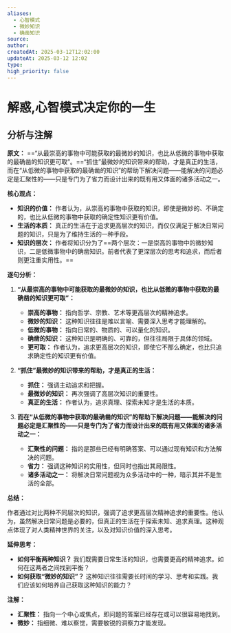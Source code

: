 ```yaml
---
aliases:
  - 心智模式
  - 微妙知识
  - 确凿知识
source: 
author: 
createdAt: 2025-03-12T12:02:00
updateAt: 2025-03-12 12:02
type: 
high_priority: false
---
```


# 解惑,心智模式决定你的一生

## 分析与注解

**原文：** ==“从最崇高的事物中可能获取的最微妙的知识，也比从低微的事物中获取的最确凿的知识更可取”。==“抓住”最微妙的知识带来的帮助，才是真正的生活，而在“从低微的事物中获取的最确凿的知识”的帮助下解决问题——能解决的问题必定是汇聚性的——只是专门为了省力而设计出来的既有用又体面的诸多活动之一。

**核心观点：**

- **知识的价值：** 作者认为，从崇高的事物中获取的知识，即使是微妙的、不确定的，也比从低微的事物中获取的确定性知识更有价值。
- **生活的本质：** 真正的生活在于追求更高层次的知识，而仅仅满足于解决日常问题的知识，只是为了维持生活的一种手段。
- **知识的层次：** 作者将知识分为了==两个层次：一是崇高的事物中的微妙知识，二是低微事物中的确凿知识。前者代表了更深层次的思考和追求，而后者则更注重实用性。==

**逐句分析：**

1. **“从最崇高的事物中可能获取的最微妙的知识，也比从低微的事物中获取的最确凿的知识更可取”：**

   - **崇高的事物：** 指向哲学、宗教、艺术等更高层次的精神追求。
   - **微妙的知识：** 这种知识往往是难以言喻、需要深入思考才能理解的。
   - **低微的事物：** 指向日常的、物质的、可以量化的知识。
   - **确凿的知识：** 这种知识是明确的、可靠的，但往往局限于具体的领域。
   - **更可取：** 作者认为，追求更高层次的知识，即使它不那么确定，也比只追求确定性的知识更有价值。
2. **“抓住”最微妙的知识带来的帮助，才是真正的生活：**

   - **抓住：** 强调主动追求和把握。
   - **最微妙的知识：** 再次强调了高层次知识的重要性。
   - **真正的生活：** 作者认为，追求真理、探索未知才是生活的本质。
3. **而在“从低微的事物中获取的最确凿的知识”的帮助下解决问题——能解决的问题必定是汇聚性的——只是专门为了省力而设计出来的既有用又体面的诸多活动之一：**

   - **汇聚性的问题：** 指的是那些已经有明确答案、可以通过现有知识和方法解决的问题。
   - **省力：** 强调这种知识的实用性，但同时也指出其局限性。
   - **诸多活动之一：** 将解决日常问题视为众多活动中的一种，暗示其并不是生活的全部。

**总结：**

作者通过对比两种不同层次的知识，强调了追求更高层次精神追求的重要性。他认为，虽然解决日常问题是必要的，但真正的生活在于探索未知、追求真理。这种观点体现了对人类精神世界的关注，以及对知识价值的深入思考。

**延伸思考：**

- **如何平衡两种知识？** 我们既需要日常生活的知识，也需要更高的精神追求。如何在这两者之间找到平衡？
- **如何获取“微妙的知识”？** 这种知识往往需要长时间的学习、思考和实践。我们应该如何培养自己获取这种知识的能力？

**注解：**

- **汇聚性：** 指向一个中心或焦点，即问题的答案已经存在或可以很容易地找到。
- **微妙：** 指细微、难以察觉，需要敏锐的洞察力才能发现。
